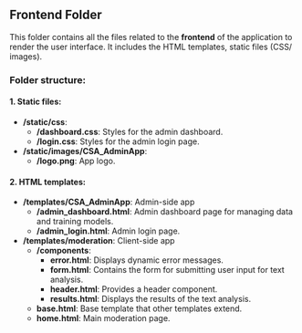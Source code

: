 ## Frontend Folder

This folder contains all the files related to the **frontend** of the application to render the user interface. It includes the HTML templates, static files (CSS/ images).

### Folder structure:
#### 1. Static files:
- **/static/css**: 
  - **/dashboard.css**: Styles for the admin dashboard. 
  - **/login.css**:  Styles for the admin login page.
- **/static/images/CSA_AdminApp**:
  - **/logo.png**: App logo.
  
#### 2. HTML templates:
- **/templates/CSA_AdminApp**: Admin-side app
  - **/admin_dashboard.html**: Admin dashboard page for managing data and training models.
  - **/admin_login.html**: Admin login page.
- **/templates/moderation**: Client-side app
  - **/components**:
    - **error.html**: Displays dynamic error messages.
    - **form.html**: Contains the form for submitting user input for text analysis.
    - **header.html**: Provides a header component.
    - **results.html**: Displays the results of the text analysis.
  - **base.html**: Base template that other templates extend.
  - **home.html**: Main moderation page.
